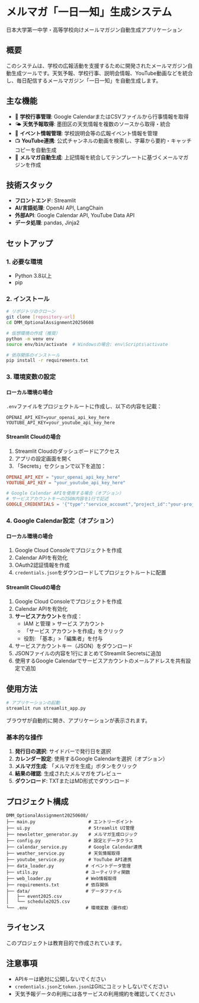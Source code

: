 # メルマガ「一日一知」生成システム

日本大学第一中学・高等学校向けメールマガジン自動生成アプリケーション

## 概要

このシステムは、学校の広報活動を支援するために開発されたメールマガジン自動生成ツールです。天気予報、学校行事、説明会情報、YouTube動画などを統合し、毎日配信するメールマガジン「一日一知」を自動生成します。

## 主な機能

- 📅 **学校行事管理**: Google CalendarまたはCSVファイルから行事情報を取得
- 🌤️ **天気予報取得**: 墨田区の天気情報を複数のソースから取得・統合
- 🎉 **イベント情報管理**: 学校説明会等の広報イベント情報を管理
- 📺 **YouTube連携**: 公式チャンネルの動画を検索し、字幕から要約・キャッチコピーを自動生成
- 📧 **メルマガ自動生成**: 上記情報を統合してテンプレートに基づくメールマガジンを作成

## 技術スタック

- **フロントエンド**: Streamlit
- **AI/言語処理**: OpenAI API, LangChain
- **外部API**: Google Calendar API, YouTube Data API
- **データ処理**: pandas, Jinja2

## セットアップ

### 1. 必要な環境

- Python 3.8以上
- pip

### 2. インストール

```bash
# リポジトリのクローン
git clone [repository-url]
cd DMM_OptionalAssignment20250608

# 仮想環境の作成（推奨）
python -m venv env
source env/bin/activate  # Windowsの場合: env\Scripts\activate

# 依存関係のインストール
pip install -r requirements.txt
```

### 3. 環境変数の設定

#### ローカル環境の場合

`.env`ファイルをプロジェクトルートに作成し、以下の内容を記載：

```
OPENAI_API_KEY=your_openai_api_key_here
YOUTUBE_API_KEY=your_youtube_api_key_here
```

#### Streamlit Cloudの場合

1. Streamlit Cloudのダッシュボードにアクセス
2. アプリの設定画面を開く
3. 「Secrets」セクションで以下を追加：

```toml
OPENAI_API_KEY = "your_openai_api_key_here"
YOUTUBE_API_KEY = "your_youtube_api_key_here"

# Google Calendar APIを使用する場合（オプション）
# サービスアカウントキーのJSON内容を1行で記述
GOOGLE_CREDENTIALS = '{"type":"service_account","project_id":"your-project-id","private_key_id":"...","private_key":"-----BEGIN PRIVATE KEY-----\\n...\\n-----END PRIVATE KEY-----\\n","client_email":"...","client_id":"...","auth_uri":"https://accounts.google.com/o/oauth2/auth","token_uri":"https://oauth2.googleapis.com/token","auth_provider_x509_cert_url":"https://www.googleapis.com/oauth2/v1/certs","client_x509_cert_url":"..."}'
```

### 4. Google Calendar設定（オプション）

#### ローカル環境の場合

1. Google Cloud Consoleでプロジェクトを作成
2. Calendar APIを有効化
3. OAuth2認証情報を作成
4. `credentials.json`をダウンロードしてプロジェクトルートに配置

#### Streamlit Cloudの場合

1. Google Cloud Consoleでプロジェクトを作成
2. Calendar APIを有効化
3. **サービスアカウント**を作成：
   - IAM と管理 > サービス アカウント
   - 「サービス アカウントを作成」をクリック
   - 役割: 「基本」>「編集者」を付与
4. サービスアカウントキー（JSON）をダウンロード
5. JSONファイルの内容を1行にまとめてStreamlit Secretsに追加
6. 使用するGoogle Calendarでサービスアカウントのメールアドレスを共有設定で追加

## 使用方法

```bash
# アプリケーションの起動
streamlit run streamlit_app.py
```

ブラウザが自動的に開き、アプリケーションが表示されます。

### 基本的な操作

1. **発行日の選択**: サイドバーで発行日を選択
2. **カレンダー設定**: 使用するGoogle Calendarを選択（オプション）
3. **メルマガ生成**: 「メルマガを生成」ボタンをクリック
4. **結果の確認**: 生成されたメルマガをプレビュー
5. **ダウンロード**: TXTまたはMD形式でダウンロード

## プロジェクト構成

```
DMM_OptionalAssignment20250608/
├── main.py                    # エントリーポイント
├── ui.py                      # Streamlit UI管理
├── newsletter_generator.py    # メルマガ生成ロジック
├── config.py                  # 設定とデータクラス
├── calendar_service.py        # Google Calendar連携
├── weather_service.py         # 天気情報取得
├── youtube_service.py         # YouTube API連携
├── data_loader.py            # イベントデータ管理
├── utils.py                  # ユーティリティ関数
├── web_loader.py             # Web情報取得
├── requirements.txt          # 依存関係
├── data/                     # データファイル
│   ├── event2025.csv
│   └── schedule2025.csv
└── .env                      # 環境変数（要作成）
```

## ライセンス

このプロジェクトは教育目的で作成されています。

## 注意事項

- APIキーは絶対に公開しないでください
- `credentials.json`と`token.json`はGitにコミットしないでください
- 天気予報データの利用には各サービスの利用規約を確認してください